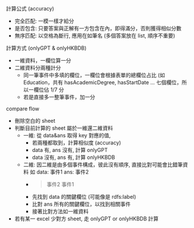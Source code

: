計算公式 (accuracy)

* 完全匹配: 一模一樣才給分
* 是否包含: 只要答案與正解有一方包含在內，即得滿分，否則獲得相似分數
* 無序匹配: 以空格為斷行, 應用在如筆名 (多個答案放在 list, 順序不重要)

計算方式 (onlyGPT & onlyHKBDB)

* 一維資料，一欄位算一分
* 二維資料分兩種計分
  * 同一筆事件中多填的欄位，一欄位會根據表單的總欄位占比 (如 Education，共有 hasAcademicDegree, hasStartDate ... 七個欄位，所以一欄位佔 1/7 分
  * 若是直接多一整筆事件，加一分

compare flow

* 刪除空白的 sheet
* 判斷目前計算的 sheet 屬於一維還二維資料
  * 一維: 從 data&ans 取得 key 對應的值,
    * 若兩種都取到，計算相似度 (accuracy)
    * data 有, ans 沒有, 計算 onlyGPT
    * data 沒有, ans 有, 計算 onlyHKBDB
  * 二維: 因二維是由多個事件構成，彼此沒有順序, 直接比對可能會比錯筆資料
    如 data: 事件1  ans: 事件2
    * > 事件2         事件1
      >
    * 先找到 data 的關鍵欄位 (可能像是 rdfs:label)
    * 比對 ans 所有的關鍵欄位，以找到相關事件
    * 接著比對方法如一維資料
* 若有某一 excel 少對方 sheet, 走 onlyGPT or onlyHKBDB 計算
